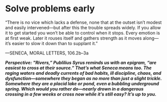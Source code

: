 # Solve problems early

“There is no vice which lacks a defense, none that at the outset isn’t modest and easily intervened—but after this the trouble spreads widely. If you allow it to get started you won’t be able to control when it stops. Every emotion is at first weak. Later it rouses itself and gathers strength as it moves along—it’s easier to slow it down than to supplant it.”

—SENECA, MORAL LETTERS, 106.2b–3a

***Perspective: "Rivers,” Publilius Syrus reminds us with an epigram, “are easiest to cross at their source.” That’s what Seneca means too. The raging waters and deadly currents of bad habits, ill discipline, chaos, and dysfunction—somewhere they began as no more than just a slight trickle. Somewhere they are a placid lake or pond, even a bubbling underground spring. Which would you rather do—nearly drown in a dangerous crossing in a few weeks or cross now while it’s still easy? It’s up to you.***